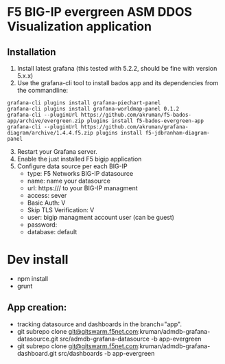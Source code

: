 # F5 BIG-IP evergreen ASM DDOS Visualization application 
## Installation
1. Install latest grafana (this tested with 5.2.2, should be fine with version 5.x.x)
2. Use the grafana-cli tool to install bados app and its dependencies from the commandline:
```
grafana-cli plugins install grafana-piechart-panel
grafana-cli plugins install grafana-worldmap-panel 0.1.2
grafana-cli --pluginUrl https://github.com/akruman/f5-bados-app/archive/evergreen.zip plugins install f5-bados-evergreen-app
grafana-cli --pluginUrl https://github.com/akruman/grafana-diagram/archive/1.4.4.f5.zip plugins install f5-jdbranham-diagram-panel
```
3. Restart your Grafana server.
4. Enable the just installed F5 bigip application
5. Configure data source per each BIG-IP
    - type: F5 Networks BIG-IP datasource
    - name: name your datasource
    - url: https://<ip>/ to your BIG-IP managment
    - access: sever
    - Basic Auth: V
    - Skip TLS Verification: V
    - user: bigip managment account user (can be guest)
    - password: 
    - database: default

# Dev install
- npm install
- grunt

## App creation:
- tracking datasource and dashboards in the branch="app".
- git subrepo clone git@gitswarm.f5net.com:kruman/admdb-grafana-datasource.git src/admdb-grafana-datasource -b app-evergreen
- git subrepo clone git@gitswarm.f5net.com:kruman/admdb-grafana-dashboard.git src/dashboards -b app-evergreen
